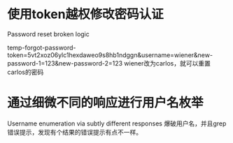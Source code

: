 # 使用token越权修改密码认证
Password reset broken logic

temp-forgot-password-token=5vt2xoz06ylc1hexdaweo9s8hb1ndggn&username=wiener&new-password-1=123&new-password-2=123
wiener改为carlos，就可以重置carlos的密码

# 通过细微不同的响应进行用户名枚举
Username enumeration via subtly different responses
爆破用户名，并且grep错误提示，发现有个结果的错误提示有点不一样。